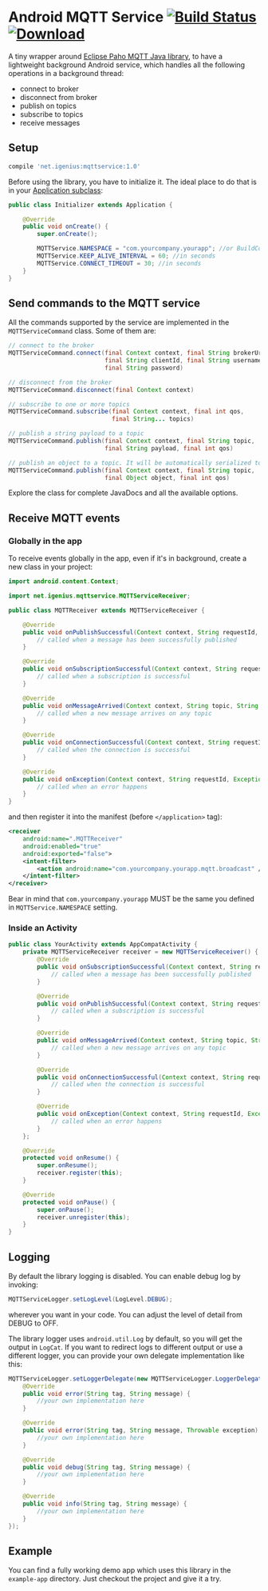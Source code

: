 # Android MQTT Service [![Build Status](https://travis-ci.org/iGenius-Srl/android-mqtt-service.svg?branch=master)](https://travis-ci.org/iGenius-Srl/android-mqtt-service) [![Download](https://api.bintray.com/packages/igenius-code/maven/android-mqtt-service/images/download.svg) ](https://bintray.com/igenius-code/maven/android-mqtt-service/_latestVersion)

A tiny wrapper around [Eclipse Paho MQTT Java library](https://github.com/eclipse/paho.mqtt.java), to have a lightweight background Android service, which handles all the following operations in a background thread:

* connect to broker
* disconnect from broker
* publish on topics
* subscribe to topics
* receive messages

## Setup
```groovy
compile 'net.igenius:mqttservice:1.0'
```

Before using the library, you have to initialize it. The ideal place to do that is in your [Application subclass](http://developer.android.com/reference/android/app/Application.html):
```java
public class Initializer extends Application {

    @Override
    public void onCreate() {
        super.onCreate();

        MQTTService.NAMESPACE = "com.yourcompany.yourapp"; //or BuildConfig.APPLICATION_ID;
        MQTTService.KEEP_ALIVE_INTERVAL = 60; //in seconds
        MQTTService.CONNECT_TIMEOUT = 30; //in seconds
    }
}
```

## Send commands to the MQTT service
All the commands supported by the service are implemented in the `MQTTServiceCommand` class. Some of them are:
```java
// connect to the broker
MQTTServiceCommand.connect(final Context context, final String brokerUrl,
                           final String clientId, final String username,
                           final String password)

// disconnect from the broker
MQTTServiceCommand.disconnect(final Context context)

// subscribe to one or more topics
MQTTServiceCommand.subscribe(final Context context, final int qos,
                             final String... topics)

// publish a string payload to a topic
MQTTServiceCommand.publish(final Context context, final String topic,
                           final String payload, final int qos)

// publish an object to a topic. It will be automatically serialized to JSON
MQTTServiceCommand.publish(final Context context, final String topic,
                           final Object object, final int qos)
```
Explore the class for complete JavaDocs and all the available options.

## Receive MQTT events
### Globally in the app
To receive events globally in the app, even if it's in background, create a new class in your project:
```java
import android.content.Context;

import net.igenius.mqttservice.MQTTServiceReceiver;

public class MQTTReceiver extends MQTTServiceReceiver {

    @Override
    public void onPublishSuccessful(Context context, String requestId, String topic) {
        // called when a message has been successfully published
    }

    @Override
    public void onSubscriptionSuccessful(Context context, String requestId, String topic) {
        // called when a subscription is successful
    }

    @Override
    public void onMessageArrived(Context context, String topic, String payload) {
        // called when a new message arrives on any topic
    }

    @Override
    public void onConnectionSuccessful(Context context, String requestId) {
        // called when the connection is successful
    }

    @Override
    public void onException(Context context, String requestId, Exception exception) {
        // called when an error happens
    }
}
```
and then register it into the manifest (before `</application>` tag):
```xml
<receiver
    android:name=".MQTTReceiver"
    android:enabled="true"
    android:exported="false">
    <intent-filter>
        <action android:name="com.yourcompany.yourapp.mqtt.broadcast" />
    </intent-filter>
</receiver>
```
Bear in mind that `com.yourcompany.yourapp` MUST be the same you defined in `MQTTService.NAMESPACE` setting.

### Inside an Activity
```java
public class YourActivity extends AppCompatActivity {
    private MQTTServiceReceiver receiver = new MQTTServiceReceiver() {
        @Override
        public void onSubscriptionSuccessful(Context context, String requestId, String topic) {
            // called when a message has been successfully published
        }

        @Override
        public void onPublishSuccessful(Context context, String requestId, String topic) {
            // called when a subscription is successful
        }

        @Override
        public void onMessageArrived(Context context, String topic, String payload) {
            // called when a new message arrives on any topic
        }

        @Override
        public void onConnectionSuccessful(Context context, String requestId) {
            // called when the connection is successful
        }

        @Override
        public void onException(Context context, String requestId, Exception exception) {
            // called when an error happens
        }
    };

    @Override
    protected void onResume() {
        super.onResume();
        receiver.register(this);
    }

    @Override
    protected void onPause() {
        super.onPause();
        receiver.unregister(this);
    }
}
```

## Logging
By default the library logging is disabled. You can enable debug log by invoking:
```java
MQTTServiceLogger.setLogLevel(LogLevel.DEBUG);
```
wherever you want in your code. You can adjust the level of detail from DEBUG to OFF.

The library logger uses `android.util.Log` by default, so you will get the output in `LogCat`. If you want to redirect logs to different output or use a different logger, you can provide your own delegate implementation like this:
```java
MQTTServiceLogger.setLoggerDelegate(new MQTTServiceLogger.LoggerDelegate() {
    @Override
    public void error(String tag, String message) {
        //your own implementation here
    }

    @Override
    public void error(String tag, String message, Throwable exception) {
        //your own implementation here
    }

    @Override
    public void debug(String tag, String message) {
        //your own implementation here
    }

    @Override
    public void info(String tag, String message) {
        //your own implementation here
    }
});
```

## Example
You can find a fully working demo app which uses this library in the `example-app` directory. Just checkout the project and give it a try.

